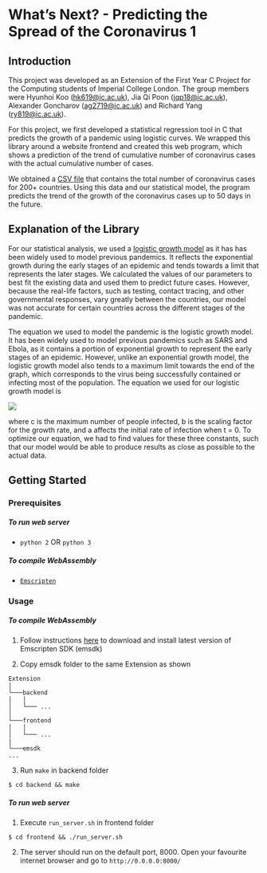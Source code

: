 # What’s Next? - Predicting the Spread of the Coronavirus 1

## Introduction

This project was developed as an Extension of the First Year C Project for the Computing students of Imperial College London. The group members were Hyunhoi Koo ([hk619@ic.ac.uk](mailto:hk619@ic.ac.uk)), Jia Qi Poon ([jqp18@ic.ac.uk](mailto:jqp18@ic.ac.uk)), Alexander Goncharov ([ag2719@ic.ac.uk](mailto:ag2719@ic.ac.uk)) and Richard Yang ([ry819@ic.ac.uk](mailto:ry819@ic.ac.uk)).

For this project, we first developed a statistical regression tool in C that predicts the growth of a pandemic using logistic curves. We wrapped this library around a website frontend and created this web program, which shows a prediction of the trend of cumulative number of coronavirus cases with the actual cumulative number of cases.

We obtained a [CSV file](https://covid.ourworldindata.org/data/ecdc/total_cases.csv) that contains the total number of coronavirus cases for 200+ countries. Using this data and our statistical model, the program predicts the trend of the
growth of the coronavirus cases up to 50 days in the future.

## Explanation of the Library

For our statistical analysis, we used a [logistic growth model](https://arxiv.org/abs/2003.05681) as it has has been widely used to model previous pandemics. It reflects the exponential growth during the early stages of an epidemic and tends towards a limit that represents the later stages. We calculated the values of our parameters to best fit the existing data and used them to predict future cases. However, because the real-life factors, such as testing, contact tracing, and other governmental responses, vary greatly between the countries, our model was not accurate for certain countries across the different stages of the pandemic. 

The equation we used to model the pandemic is the logistic growth model. It has been widely used to model previous pandemics such as SARS and Ebola, as it contains a portion of exponential growth to represent the early stages of an epidemic. However, unlike an exponential growth model, the logistic growth model also tends to a maximum limit towards the end of the graph, which corresponds to the virus being successfully contained or infecting most of the population. The equation we used for our logistic growth model is

<img src="https://render.githubusercontent.com/render/math?math=\Large y(t) = \frac{c}{1 %2B a e^{-b t}}">

where c is the maximum number of people infected, b is the scaling factor for the growth rate, and a affects the initial rate of infection when t = 0. To optimize our equation, we had to find values for these three constants, such that our model would be able to produce results as close as possible to the actual data.

## Getting Started

### Prerequisites
##### To run web server
- `python 2` OR `python 3`

##### To compile WebAssembly
- [`Emscripten`](https://github.com/emscripten-core/emscripten)

### Usage
##### To compile WebAssembly
1. Follow instructions [here](https://emscripten.org/docs/getting_started/downloads.html) to download and install latest version of Emscripten SDK (emsdk)

2. Copy emsdk folder to the same Extension as shown

```
Extension
│
└───backend
│   │
│   └─── ...
│   
└───frontend
│   │
│   └─── ...
|
└───emsdk
...
```

3. Run `make` in backend folder

`$ cd backend && make`

##### To run web server
1. Execute `run_server.sh` in frontend folder

`$ cd frontend && ./run_server.sh`

2. The server should run on the default port, 8000. Open your favourite internet browser and go to `http://0.0.0.0:8000/`
